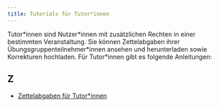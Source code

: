 ```yaml
---
title: Tutorials für Tutor*innen
---
```


Tutor\*innen sind Nutzer*innen mit zusätzlichen Rechten in einer bestimmten Veranstaltung. Sie können Zettelabgaben ihrer Übungsgruppenteilnehmer\*innen ansehen und herunterladen sowie Korrekturen hochladen. Für Tutor\*innen gibt es folgende Anleitungen:

## Z
* [Zettelabgaben für Tutor\*innen](tut-tut-submissions)
